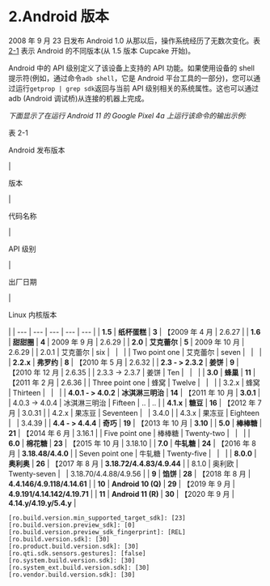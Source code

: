 # 2.Android 版本

2008 年 9 月 23 日发布 Android 1.0 从那以后，操作系统经历了无数次变化。表 [2-1](#Tab1) 表示 Android 的不同版本(从 1.5 版本 Cupcake 开始)。

Android 中的 API 级别定义了该设备上支持的 API 功能。如果使用设备的 shell 提示符(例如，通过命令`adb shell`，它是 Android 平台工具的一部分)，您可以通过运行`getprop | grep sdk`返回与当前 API 级别相关的系统属性。这也可以通过 adb (Android 调试桥)从连接的机器上完成。

*下面显示了在运行 Android 11 的* *Google Pixel 4a* *上运行该命令的输出示例:*

表 2-1

Android 发布版本

<colgroup><col class="tcol1 align-center"> <col class="tcol2 align-center"> <col class="tcol3 align-center"> <col class="tcol4 align-center"> <col class="tcol5 align-center"></colgroup> 
| 

版本

 | 

代码名称

 | 

API 级别

 | 

出厂日期

 | 

Linux 内核版本

 |
| --- | --- | --- | --- | --- |
| **1.5** | **纸杯蛋糕** | **3** | 【2009 年 4 月 | 2.6.27 |
| **1.6** | **甜甜圈** | **4** | 2009 年 9 月 | 2.6.29 |
| **2.0** | **艾克蕾尔** | **5** | 2009 年 10 月 | 2.6.29 |
| 2.0.1 | 艾克蕾尔 | six |   |   |
| Two point one | 艾克蕾尔 | seven |   |   |
| **2.2.x** | **弗罗约** | **8** | 【2010 年 5 月 | 2.6.32 |
| **2.3 - > 2.3.2** | **姜饼** | **9** | 【2010 年 12 月 | 2.6.35 |
| 2.3.3 -> 2.3.7 | 姜饼 | Ten |   |   |
| **3.0** | **蜂巢** | **11** | 【2011 年 2 月 | 2.6.36 |
| Three point one | 蜂窝 | Twelve |   |   |
| 3.2.x | 蜂窝 | Thirteen |   |   |
| **4.0.1 - > 4.0.2** | **冰淇淋三明治** | **14** | 【2011 年 10 月 | **3.0.1** |
| 4.0.3 -> 4.0.4 | 冰淇淋三明治 | Fifteen | .. | .. |
| **4.1.x** | **糖豆** | **16** | 【2012 年 7 月 | 3.0.31 |
| 4.2.x | 果冻豆 | Seventeen |   | 3.4.0 |
| 4.3.x | 果冻豆 | Eighteen |   | 3.4.39 |
| **4.4 - > 4.4.4** | **奇巧** | **19** | 【2013 年 10 月 | **3.10** |
| **5.0** | **棒棒糖** | **21** | 【2014 年 6 月 | 3.16.1 |
| Five point one | 棒棒糖 | Twenty-two |   |   |
| **6.0** | **棉花糖** | **23** | 【2015 年 10 月 | 3.18.10 |
| **7.0** | **牛轧糖** | **24** | 【2016 年 8 月 | **3.18.48/4.4.0** |
| Seven point one | 牛轧糖 | Twenty-five |   |   |
| **8.0.0** | **奥利奥** | **26** | 【2017 年 8 月 | **3.18.72/4.4.83/4.9.44** |
| 8.1.0 | 奥利欧 | Twenty-seven |   | 3.18.70/4.4.88/4.9.56 |
| **9** | **馅饼** | **28** | 【2018 年 8 月 | **4.4.146/4.9.118/4.14.61** |
| **10** | **Android 10 (Q)** | **29** | 【2019 年 9 月 | **4.9.191/4.14.142/4.19.71** |
| **11** | **Android 11 (R)** | **30** | 【2020 年 9 月 | **4.14.y/4.19.y/5.4.y** |

```
[ro.build.version.min_supported_target_sdk]: [23]
[ro.build.version.preview_sdk]: [0]
[ro.build.version.preview_sdk_fingerprint]: [REL]
[ro.build.version.sdk]: [30]
[ro.product.build.version.sdk]: [30]
[ro.qti.sdk.sensors.gestures]: [false]
[ro.system.build.version.sdk]: [30]
[ro.system_ext.build.version.sdk]: [30]
[ro.vendor.build.version.sdk]: [30]

```